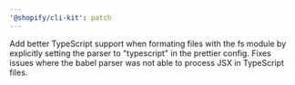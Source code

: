```yaml
---
'@shopify/cli-kit': patch
---
```


Add better TypeScript support when formating files with the fs module by explicitly setting the parser to "typescript" in the prettier config. Fixes issues where the babel parser was not able to process JSX in TypeScript files.
